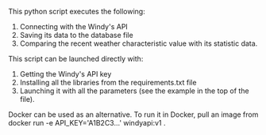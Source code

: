 This python script executes the following:
1. Connecting with the Windy's API
2. Saving its data to the database file
3. Comparing the recent weather characteristic value with its statistic data.

This script can be launched directly with:
1. Getting the Windy's API key
2. Installing all the libraries from the requirements.txt file
3. Launching it with all the parameters (see the example in the top of the file).

Docker can be used as an alternative.
To run it in Docker, pull an image from 
docker run -e API_KEY='A1B2C3...' windyapi:v1 .